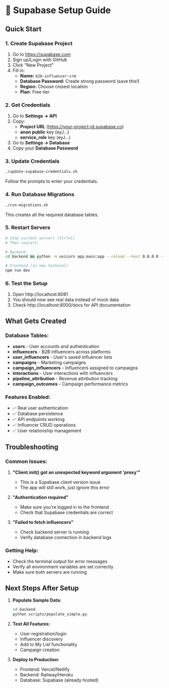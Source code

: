 # 🚀 Supabase Setup Guide

## Quick Start

### 1. Create Supabase Project
1. Go to https://supabase.com
2. Sign up/Login with GitHub
3. Click "New Project"
4. Fill in:
   - **Name:** `b2b-influencer-crm`
   - **Database Password:** Create strong password (save this!)
   - **Region:** Choose closest location
   - **Plan:** Free tier

### 2. Get Credentials
1. Go to **Settings → API**
2. Copy:
   - **Project URL** (https://your-project-id.supabase.co)
   - **anon public** key (eyJ...)
   - **service_role** key (eyJ...)
3. Go to **Settings → Database**
4. Copy your **Database Password**

### 3. Update Credentials
```bash
./update-supabase-credentials.sh
```
Follow the prompts to enter your credentials.

### 4. Run Database Migrations
```bash
./run-migrations.sh
```
This creates all the required database tables.

### 5. Restart Servers
```bash
# Stop current servers (Ctrl+C)
# Then restart:

# Backend
cd backend && python -m uvicorn app.main:app --reload --host 0.0.0.0 --port 8000

# Frontend (in new terminal)
npm run dev
```

### 6. Test the Setup
1. Open http://localhost:8081
2. You should now see real data instead of mock data
3. Check http://localhost:8000/docs for API documentation

## What Gets Created

### Database Tables:
- **users** - User accounts and authentication
- **influencers** - B2B influencers across platforms
- **user_influencers** - User's saved influencer lists
- **campaigns** - Marketing campaigns
- **campaign_influencers** - Influencers assigned to campaigns
- **interactions** - User interactions with influencers
- **pipeline_attribution** - Revenue attribution tracking
- **campaign_outcomes** - Campaign performance metrics

### Features Enabled:
- ✅ Real user authentication
- ✅ Database persistence
- ✅ API endpoints working
- ✅ Influencer CRUD operations
- ✅ User relationship management

## Troubleshooting

### Common Issues:
1. **"Client.__init__() got an unexpected keyword argument 'proxy'"**
   - This is a Supabase client version issue
   - The app will still work, just ignore this error

2. **"Authentication required"**
   - Make sure you're logged in to the frontend
   - Check that Supabase credentials are correct

3. **"Failed to fetch influencers"**
   - Check backend server is running
   - Verify database connection in backend logs

### Getting Help:
- Check the terminal output for error messages
- Verify all environment variables are set correctly
- Make sure both servers are running

## Next Steps After Setup

1. **Populate Sample Data:**
   ```bash
   cd backend
   python scripts/populate_simple.py
   ```

2. **Test All Features:**
   - User registration/login
   - Influencer discovery
   - Add to My List functionality
   - Campaign creation

3. **Deploy to Production:**
   - Frontend: Vercel/Netlify
   - Backend: Railway/Heroku
   - Database: Supabase (already hosted)
